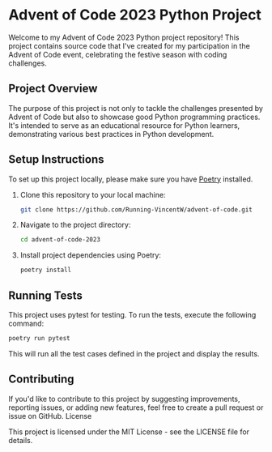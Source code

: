 # Advent of Code 2023 Python Project

Welcome to my Advent of Code 2023 Python project repository! This project contains source code that I've created for my participation in the Advent of Code event, celebrating the festive season with coding challenges.

## Project Overview

The purpose of this project is not only to tackle the challenges presented by Advent of Code but also to showcase good Python programming practices. It's intended to serve as an educational resource for Python learners, demonstrating various best practices in Python development.

## Setup Instructions

To set up this project locally, please make sure you have [Poetry](https://python-poetry.org/) installed.

1. Clone this repository to your local machine:

   ```bash
   git clone https://github.com/Running-VincentW/advent-of-code.git
   ```

2. Navigate to the project directory:

   ```bash
   cd advent-of-code-2023
   ```

3. Install project dependencies using Poetry:

   ```bash
   poetry install
   ```

## Running Tests

This project uses pytest for testing. To run the tests, execute the following command:

```bash
poetry run pytest
```

This will run all the test cases defined in the project and display the results.

## Contributing

If you'd like to contribute to this project by suggesting improvements, reporting issues, or adding new features, feel free to create a pull request or issue on GitHub.
License

This project is licensed under the MIT License - see the LICENSE file for details.
